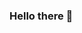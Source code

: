 ### Hello there 👋
<img src="https://profile-counter.glitch.me/luizfonseca/count.svg" width="0" height="0"/>
